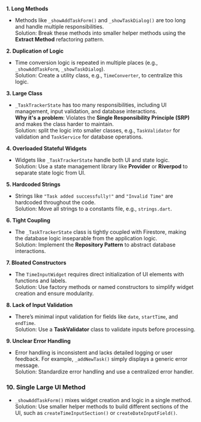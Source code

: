 **1. Long Methods**
- Methods like `_showAddTaskForm()` and `_showTaskDialog()` are too long and handle multiple responsibilities.    
Solution: Break these methods into smaller helper methods using the **Extract Method** refactoring pattern.

**2. Duplication of Logic**
- Time conversion logic is repeated in multiple places (e.g., `_showAddTaskForm`, `_showTaskDialog`).  
Solution: Create a utility class, e.g., `TimeConverter`, to centralize this logic.

**3. Large Class**
- `_TaskTrackerState` has too many responsibilities, including UI management, input validation, and database interactions.  
**Why it's a problem**: Violates the **Single Responsibility Principle (SRP)** and makes the class harder to maintain.  
Solution: split the logic into smaller classes, e.g., `TaskValidator` for validation and `TaskService` for database operations.

**4. Overloaded Stateful Widgets**
- Widgets like `_TaskTrackerState` handle both UI and state logic.  
Solution: Use a state management library like **Provider** or **Riverpod** to separate state logic from UI.

**5. Hardcoded Strings**
- Strings like `"Task added successfully!"` and `"Invalid Time"` are hardcoded throughout the code.    
Solution: Move all strings to a constants file, e.g., `strings.dart`.

**6. Tight Coupling**
- The `_TaskTrackerState` class is tightly coupled with Firestore, making the database logic inseparable from the application logic.  
Solution: Implement the **Repository Pattern** to abstract database interactions.

**7. Bloated Constructors**
- The `TimeInputWidget` requires direct initialization of UI elements with functions and labels.  
Solution: Use factory methods or named constructors to simplify widget creation and ensure modularity.

**8. Lack of Input Validation**
- There’s minimal input validation for fields like `date`, `startTime`, and `endTime`.  
Solution: Use a **TaskValidator** class to validate inputs before processing.

**9. Unclear Error Handling**
- Error handling is inconsistent and lacks detailed logging or user feedback. For example, `_addNewTask()` simply displays a generic error message.   
Solution: Standardize error handling and use a centralized error handler.

### **10. Single Large UI Method**
- `_showAddTaskForm()` mixes widget creation and logic in a single method.  
Solution: Use smaller helper methods to build different sections of the UI, such as `createTimeInputSection()` or `createDateInputField()`.
